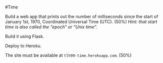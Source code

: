 #Time

Build a web app that prints out the number of milliseconds since the start of January 1st, 1970, Coordinated Universal Time (UTC). (50%)
_Hint: that start time is also called the “epoch” or “Unix time”._

Build it using Flask.

Deploy to Heroku.

The site must be available at `tlh99-time.herokuapp.com`. (50%)

